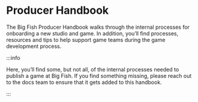 # Producer Handbook

The Big Fish Producer Handbook walks through the internal processes for onboarding a new studio and game. In addition, you’ll find processes, resources and tips to help support game teams during the game development process.

:::info

Here, you’ll find some, but not all, of the internal processes needed to publish a game at Big Fish. If you find something missing, please reach out to the docs team to ensure that it gets added to this handbook.

:::

